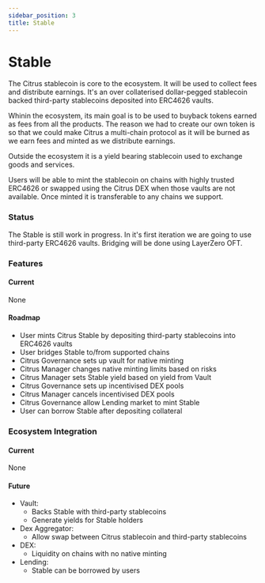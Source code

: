 ```yaml
---
sidebar_position: 3
title: Stable
---
```


# Stable

The Citrus stablecoin is core to the ecosystem. It will be used to collect fees and distribute earnings. It's an over collaterised dollar-pegged stablecoin backed third-party stablecoins deposited into ERC4626 vaults.

Whinin the ecosystem, its main goal is to be used to buyback tokens earned as fees from all the products. The reason we had to create our own token is so that we could make Citrus a multi-chain protocol as it will be burned as we earn fees and minted as we distribute earnings.

Outside the ecosystem it is a yield bearing stablecoin used to exchange goods and services.

Users will be able to mint the stablecoin on chains with highly trusted ERC4626 or swapped using the Citrus DEX when those vaults are not available. Once minted it is transferable to any chains we support.


### Status

The Stable is still work in progress. In it's first iteration we are going to use third-party ERC4626 vaults. Bridging will be done using LayerZero OFT.


### Features

#### Current

None

#### Roadmap

- User mints Citrus Stable by depositing third-party stablecoins into ERC4626 vaults
- User bridges Stable to/from supported chains
- Citrus Governance sets up vault for native minting
- Citrus Manager changes native minting limits based on risks
- Citrus Manager sets Stable yield based on yield from Vault
- Citrus Governance sets up incentivised DEX pools
- Citrus Manager cancels incentivised DEX pools
- Citrus Governance allow Lending market to mint Stable
- User can borrow Stable after depositing collateral

### Ecosystem Integration

#### Current

None

#### Future

- Vault:
  - Backs Stable with third-party stablecoins
  - Generate yields for Stable holders
- Dex Aggregator:
  - Allow swap between Citrus stablecoin and third-party stablecoins
- DEX:
  - Liquidity on chains with no native minting
- Lending:
  - Stable can be borrowed by users
